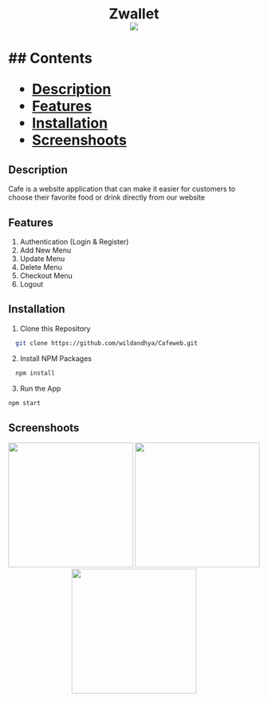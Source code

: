 <!-- @format -->

 <h1  align="center">Zwallet
 <br>
    <img src="https://img.shields.io/badge/Build%20with-React%20.js-61dbfb?style=popout&logo=react" >
 <h1>
## Contents

- [Description](#description)
- [Features](#features)
- [Installation](#installation-for-development)
- [Screenshoots](#screenshoots)

## Description

Cafe is a website application that can make it easier for customers to choose their favorite food or drink directly from our website

## Features

1. Authentication (Login & Register)
2. Add New Menu
3. Update Menu
4. Delete Menu
5. Checkout Menu
6. Logout

## Installation

1. Clone this Repository

```sh
  git clone https://github.com/wildandhya/Cafeweb.git
```

2. Install NPM Packages

```sh
  npm install
```

3. Run the App

```sh
npm start
```

## Screenshoots

<div align="center">
    <img width="250" src="./src/assets/images/1.png">   
    <img width="250" src="./src/assets/images/2.png">
    <img width="250" src="./src/assets/images/3.png">
</div>

